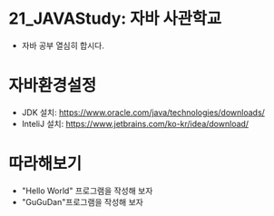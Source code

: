 # 21_JAVAStudy: 자바 사관학교
- 자바 공부 열심히 합시다.
# 자바환경설정
- JDK 설치: https://www.oracle.com/java/technologies/downloads/
- InteliJ 설치: https://www.jetbrains.com/ko-kr/idea/download/
# 따라해보기
- "Hello World" 프로그램을 작성해 보자
- "GuGuDan"프로그램을 작성해 보자
